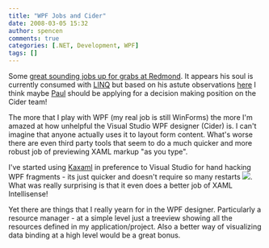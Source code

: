 ```yaml
---
title: "WPF Jobs and Cider"
date: 2008-03-05 15:32
author: spencen
comments: true
categories: [.NET, Development, WPF]
tags: []
---
```


Some <a href="http://windowsclient.net/jobs/#cider" target="_blank">great sounding jobs up for grabs at Redmond</a>. It appears his soul is currently consumed with <a href="http://www.paulstovell.net/blog/index.php/fluent-synclinq-tests/" target="_blank">LINQ</a> but based on his astute observations <a href="http://paulstovell.net/blog/index.php/evolution-of-the-wpf-designer/" target="_blank">here</a> I think maybe <a href="http://www.paulstovell.net/" target="_blank">Paul</a> should be applying for a decision making position on the Cider team!
 

The more that I play with WPF (my real job is still WinForms) the more I'm amazed at how unhelpful the Visual Studio WPF designer (Cider) is. I can't imagine that anyone actually uses it to layout form content. What's worse there are even third party tools that seem to do a much quicker and more robust job of previewing XAML markup "as you type". 
 

I've started using <a href="http://www.kaxaml.com" target="_blank">Kaxaml</a> in preference to Visual Studio for hand hacking WPF fragments - its just quicker and doesn't require so many restarts ![](http://blog.spencen.com/emoticons/sad.png). What was really surprising is that it even does a better job of XAML Intellisense!
 

Yet there are things that I really yearn for in the WPF designer. Particularly a resource manager - at a simple level just a treeview showing all the resources defined in my application/project. Also a better way of visualizing data binding at a high level would be a great bonus. 


